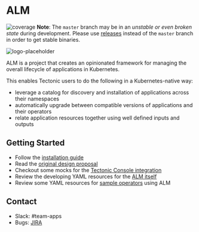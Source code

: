 # ALM
![coverage](https://gitlab.devtable.com/quay/coreos-inc__alm/badges/master/coverage.svg?job=unit-tests)
**Note**: The `master` branch may be in an *unstable or even broken state* during development.
Please use [releases] instead of the `master` branch in order to get stable binaries.

[releases]: https://github.com/coreos-inc/alm/releases

![logo-placeholder](https://user-images.githubusercontent.com/343539/30085003-bc6e757c-9262-11e7-86e3-2433b3a884a5.png)

ALM is a project that creates an opinionated framework for managing the overall lifecycle of applications in Kubernetes.

This enables Tectonic users to do the following in a Kubernetes-native way:

* leverage a catalog for discovery and installation of applications across their namespaces
* automatically upgrade between compatible versions of applications and their operators
* relate application resources together using well defined inputs and outputs

## Getting Started

* Follow the [installation guide]
* Read the [original design proposal]
* Checkout some mocks for the [Tectonic Console integration]
* Review the developing YAML resources for the [ALM itself]
* Review some YAML resources for [sample operators] using ALM

[installation guide]: /Documentation/install/install.md
[original design proposal]: /Documentation/design/original-proposal.md
[Tectonic Console integration]: /Documentation/design/mocks
[ALM itself]: /Documentation/design/resources
[sample operators]: /Documentation/design/resources/samples

## Contact

- Slack: #team-apps
- Bugs: [JIRA](https://jira.prod.coreos.systems/projects/ALM/summary)

